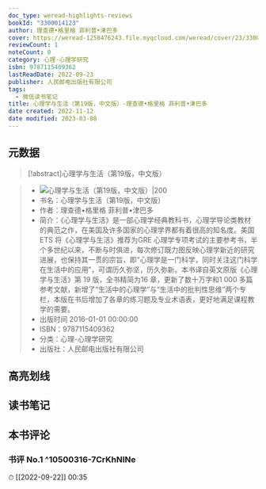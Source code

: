```yaml
---
doc_type: weread-highlights-reviews
bookId: "3300014123"
author: 理查德•格里格 菲利普•津巴多
cover: https://weread-1258476243.file.myqcloud.com/weread/cover/23/3300014123/t7_3300014123.jpg
reviewCount: 1
noteCount: 0
category: 心理-心理学研究
isbn: 9787115409362
lastReadDate: 2022-09-23
publisher: 人民邮电出版社有限公司
tags:
  - 微信读书笔记
title: 心理学与生活（第19版，中文版）-理查德•格里格 菲利普•津巴多
date created: 2022-11-12
date modified: 2023-03-08
---
```


## 元数据

>[!abstract]心理学与生活（第19版，中文版）

> - ![心理学与生活（第19版，中文版）|200](https://weread-1258476243.file.myqcloud.com/weread/cover/23/3300014123/t7_3300014123.jpg)
> - 书名：心理学与生活（第19版，中文版）
> - 作者：理查德•格里格 菲利普•津巴多
> - 简介：《心理学与生活》是一部心理学经典教科书，心理学导论类教材的典范之作，在美国及许多国家的心理学界都有着很高的知名度。美国ETS 将《心理学与生活》推荐为GRE 心理学专项考试的主要参考书，半个多世纪以来，不断与时俱进，每次修订既力图反映心理学新近的研究进展，也保持其一贯的宗旨，即“心理学是一门科学，同时关注这门科学在生活中的应用”，可谓历久弥坚，历久弥新。本书译自英文原版《心理学与生活》第 19 版，全书精简为16 章，更新了数十万字和1 000 多篇参考文献，新增了“生活中的心理学”与“生活中的批判性思维”两个专栏，本版在书后增加了各章的练习题及专业术语表，更好地满足课程教学的需要。
> - 出版时间 2016-01-01 00:00:00
> - ISBN：9787115409362
> - 分类：心理-心理学研究
> - 出版社：人民邮电出版社有限公司

## 高亮划线

## 读书笔记

## 本书评论

### 书评 No.1 ^10500316-7CrKhNINe

⏱ [[2022-09-22]] 00:35
